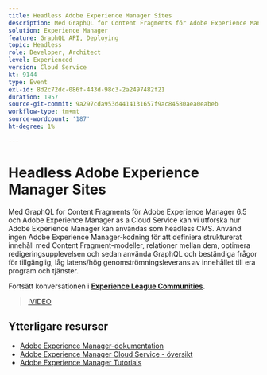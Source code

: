 ```yaml
---
title: Headless Adobe Experience Manager Sites
description: Med GraphQL for Content Fragments för Adobe Experience Manager 6.5 och Adobe Experience Manager as a Cloud Service kan vi utforska hur Adobe Experience Manager kan användas som headless CMS. Använd ingen Adobe Experience Manager-kodning för att definiera strukturerat innehåll med Content Fragment-modeller, relationer mellan dem, optimera redigeringsupplevelsen och sedan använda GraphQL och beständiga frågor för tillgänglig, låg latens/hög genomströmningsleverans av innehållet till era program och tjänster.
solution: Experience Manager
feature: GraphQL API, Deploying
topic: Headless
role: Developer, Architect
level: Experienced
version: Cloud Service
kt: 9144
type: Event
exl-id: 8d2c72dc-086f-443d-98c3-2a2497482f21
duration: 1957
source-git-commit: 9a297cda953d4414131657f9ac84580aea0eabeb
workflow-type: tm+mt
source-wordcount: '187'
ht-degree: 1%

---
```


# Headless Adobe Experience Manager Sites

Med GraphQL for Content Fragments för Adobe Experience Manager 6.5 och Adobe Experience Manager as a Cloud Service kan vi utforska hur Adobe Experience Manager kan användas som headless CMS. Använd ingen Adobe Experience Manager-kodning för att definiera strukturerat innehåll med Content Fragment-modeller, relationer mellan dem, optimera redigeringsupplevelsen och sedan använda GraphQL och beständiga frågor för tillgänglig, låg latens/hög genomströmningsleverans av innehållet till era program och tjänster.

Fortsätt konversationen i **[Experience League Communities](https://adobe.ly/39H5BWo).**

>[!VIDEO](https://video.tv.adobe.com/v/337576/?quality=12&learn=on&hidetitle=true)

## Ytterligare resurser

- [Adobe Experience Manager-dokumentation](https://experienceleague.adobe.com/docs/experience-manager-cloud-service.html)
- [Adobe Experience Manager Cloud Service - översikt](https://experienceleague.adobe.com/docs/experience-manager-cloud-service/overview/home.html)
- [Adobe Experience Manager Tutorials](https://experienceleague.adobe.com/docs/experience-manager-tutorials.html)
